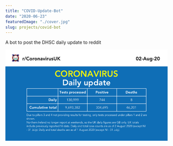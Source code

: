 ```yaml
---
title: "COVID-Update-Bot"
date: "2020-06-23"
featuredImage: "./cover.jpg"
slug: projects/covid-bot
---
```


A bot to post the DHSC daily update to reddit

![Alt text here](./prewrite.jpg)
